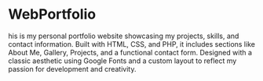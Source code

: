# WebPortfolio
his is my personal portfolio website showcasing my projects, skills, and contact information. Built with HTML, CSS, and PHP, it includes sections like About Me, Gallery, Projects, and a functional contact form. Designed with a classic aesthetic using Google Fonts and a custom layout to reflect my passion for development and creativity.

